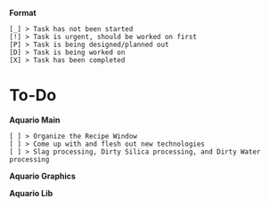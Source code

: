 **Format**
```
[_] > Task has not been started
[!] > Task is urgent, should be worked on first
[P] > Task is being designed/planned out
[D] > Task is being worked on
[X] > Task has been completed
```

# To-Do
**Aquario Main**
```
[ ] > Organize the Recipe Window
[ ] > Come up with and flesh out new technologies
[ ] > Slag processing, Dirty Silica processing, and Dirty Water processing
```

**Aquario Graphics**

**Aquario Lib**